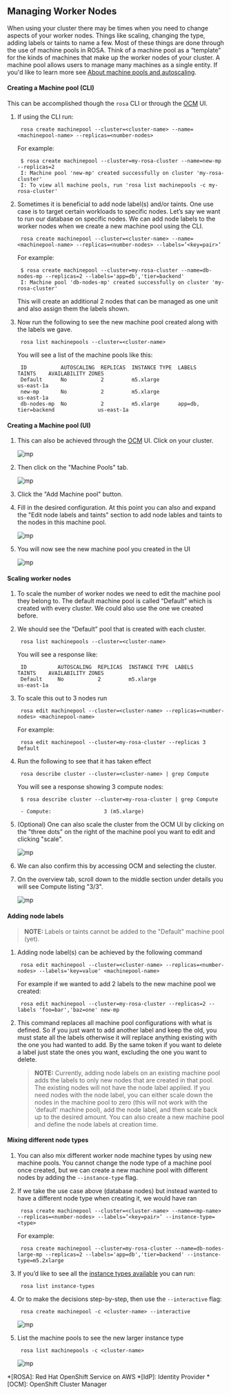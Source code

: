 ## Managing Worker Nodes

When using your cluster there may be times when you need to change aspects of your worker nodes. Things like scaling, changing the type, adding labels or taints to name a few. Most of these things are done through the use of machine pools in ROSA. Think of a machine pool as a “template” for the kinds of machines that make up the worker nodes of your cluster. A machine pool allows users to manage many machines as a single entity. If you'd like to learn more see [About machine pools and autoscaling](https://docs.openshift.com/rosa/nodes/nodes/nodes-machinepools-autoscaling-about.html).


#### Creating a Machine pool (CLI)
This can be accomplished though the `rosa` CLI or through the [OCM](https://console.redhat.com/openshift)  UI.

1. If using the CLI run:

        rosa create machinepool --cluster=<cluster-name> --name=<machinepool-name> --replicas=<number-nodes>

    For example:

        $ rosa create machinepool --cluster=my-rosa-cluster --name=new-mp --replicas=2
        I: Machine pool 'new-mp' created successfully on cluster 'my-rosa-cluster'
        I: To view all machine pools, run 'rosa list machinepools -c my-rosa-cluster'

1. Sometimes it is beneficial to add node label(s) and/or taints. One use case is to target certain workloads to specific nodes. Let’s say we want to run our database on specific nodes. We can add node labels to the worker nodes when we create a new machine pool using the CLI.

        rosa create machinepool --cluster=<cluster-name> --name=<machinepool-name> --replicas=<number-nodes> --labels=’<key=pair>’

    For example:

        $ rosa create machinepool --cluster=my-rosa-cluster --name=db-nodes-mp --replicas=2 --labels='app=db','tier=backend'
        I: Machine pool 'db-nodes-mp' created successfully on cluster 'my-rosa-cluster'

    This will create an additional 2 nodes that can be managed as one unit and also assign them the labels shown.  

1. Now run the following to see the new machine pool created along with the labels we gave.

        rosa list machinepools --cluster=<cluster-name>

    You will see a list of the machine pools like this:

        ID           AUTOSCALING  REPLICAS  INSTANCE TYPE  LABELS                  TAINTS    AVAILABILITY ZONES    
        Default      No           2         m5.xlarge                                        us-east-1a            
        new-mp       No           2         m5.xlarge                                        us-east-1a             
        db-nodes-mp  No           2         m5.xlarge      app=db, tier=backend              us-east-1a             

    <!-- ![mp](images/7-new_mp.png) -->

#### Creating a Machine pool (UI)
1. This can also be achieved through the [OCM](https://console.redhat.com/openshift) UI. Click on your cluster.

    ![mp](images/7-ocm_cluster.png)

1. Then click on the "Machine Pools" tab.

    ![mp](images/7-mp_ocm.png)

1. Click the "Add Machine pool" button.

1. Fill in the desired configuration. At this point you can also and expand the "Edit node labels and taints" section to add node lables and taints to the nodes in this machine pool.

    ![mp](images/7-mp_nlt.png)

1. You will now see the new machine pool you created in the UI

    ![mp](images/7-mp_fromui.png)

#### Scaling worker nodes

1. To scale the number of worker nodes we need to edit the machine pool they belong to. The default machine pool is called “Default” which is created with every cluster. We could also use the one we created before.

1. We should see the “Default” pool that is created with each cluster.

        rosa list machinepools --cluster=<cluster-name>

    You will see a response like:

        ID          AUTOSCALING  REPLICAS  INSTANCE TYPE  LABELS            TAINTS    AVAILABILITY ZONES
        Default     No           2         m5.xlarge                                  us-east-1a

1. To scale this out to 3 nodes run

        rosa edit machinepool --cluster=<cluster-name> --replicas=<number-nodes> <machinepool-name>

    For example:

        rosa edit machinepool --cluster=my-rosa-cluster --replicas 3 Default

1. Run the following to see that it has taken effect

        rosa describe cluster --cluster=<cluster-name> | grep Compute

    You will see a response showing 3 compute nodes:

        $ rosa describe cluster --cluster=my-rosa-cluster | grep Compute

        - Compute:                 3 (m5.xlarge)

1. (Optional) One can also scale the cluster from the OCM UI by clicking on the "three dots" on the right of the machine pool you want to edit and clicking "scale".

    ![mp](images/7-mp_scale.png)

1. We can also confirm this by accessing OCM and selecting the cluster.

1. On the overview tab, scroll down to the middle section under details you will see Compute listing "3/3".

    ![mp](images/7-ocm_nodes.png)

#### Adding node labels

>**NOTE:** Labels or taints cannot be added to the "Default" machine pool (yet).

1. Adding node label(s) can be achieved by the following command

        rosa edit machinepool --cluster=<cluster-name> --replicas=<number-nodes> --labels='key=value' <machinepool-name>

    For example if we wanted to add 2 labels to the new machine pool we created:

        rosa edit machinepool --cluster=my-rosa-cluster --replicas=2 --labels 'foo=bar','baz=one' new-mp

1. This command replaces all machine pool configurations with what is defined.  So if you just want to add another label and keep the old, you must state all the labels otherwise it will replace anything existing with the one you had wanted to add. By the same token if you want to delete a label just state the ones you want, excluding the one you want to delete.

    >**NOTE:** Currently, adding node labels on an existing machine pool adds the labels to only new nodes that are created in that pool. The existing nodes will not have the node label applied. If you need nodes with the node label, you can either scale down the nodes in the machine pool to zero (this will not work with the 'default' machine pool), add the node label, and then scale back up to the desired amount. You can also create a new machine pool and define the node labels at creation time.

#### Mixing different node types

1. You can also mix different worker node machine types by using new machine pools. You cannot change the node type of a machine pool once created, but we can create a new machine pool with different nodes by adding the `--instance-type` flag.
1. If we take the use case above (database nodes) but instead wanted to have a different node type when creating it, we would have ran

        rosa create machinepool --cluster=<cluster-name> --name=<mp-name> --replicas=<number-nodes> --labels=’<key=pair>’ --instance-type=<type>

	For example:

        rosa create machinepool --cluster=my-rosa-cluster --name=db-nodes-large-mp --replicas=2 --labels='app=db','tier=backend' --instance-type=m5.2xlarge

1. If you’d like to see all the [instance types available](https://docs.openshift.com/rosa/rosa_policy/rosa-service-definition.html#rosa-sdpolicy-aws-compute-types_rosa-service-definition) you can run:

        rosa list instance-types

1. Or to make the decisions step-by-step, then use the `--interactive` flag:

        rosa create machinepool -c <cluster-name> --interactive

    ![mp](images/7-mp_interactive.png)

1. List the machine pools to see the new larger instance type

        rosa list machinepools -c <cluster-name>

    ![mp](images/7-large_mp.png)


*[ROSA]: Red Hat OpenShift Service on AWS
*[IdP]: Identity Provider
*[OCM]: OpenShift Cluster Manager
